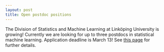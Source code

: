 ```yaml
---
layout: post
title: Open postdoc positions
---
```

The Division of Statistics and Machine Learning at Linköping University is growing! Currently we are looking for up to three postdocs in statistical machine learning. Application deadline is March 13! See [this page](https://liu.se/en/work-at-liu/vacancies?rmpage=job&rmjob=13222&rmlang=UK) for further details.
